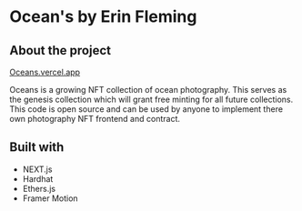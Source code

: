 # Ocean's by Erin Fleming

## About the project

[Oceans.vercel.app](https://oceans.vercel.app/)

Oceans is a growing NFT collection of ocean photography. This serves as the genesis collection which will grant free minting for all future collections. This code is open source and can be used by anyone to implement there own photography NFT frontend and contract.

## Built with

- NEXT.js
- Hardhat
- Ethers.js
- Framer Motion
